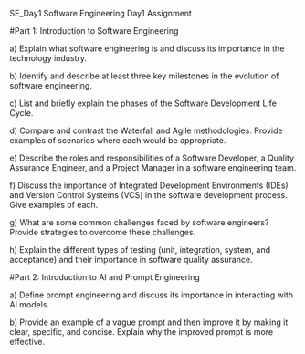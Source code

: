 SE_Day1
Software Engineering Day1 Assignment

#Part 1: Introduction to Software Engineering

a) Explain what software engineering is and discuss its importance in the technology industry.

b) Identify and describe at least three key milestones in the evolution of software engineering.

c) List and briefly explain the phases of the Software Development Life Cycle.

d) Compare and contrast the Waterfall and Agile methodologies. Provide examples of scenarios where each would be appropriate.

e) Describe the roles and responsibilities of a Software Developer, a Quality Assurance Engineer, and a Project Manager in a software engineering team.

f) Discuss the importance of Integrated Development Environments (IDEs) and Version Control Systems (VCS) in the software development process. Give examples of each.

g) What are some common challenges faced by software engineers? Provide strategies to overcome these challenges.

h) Explain the different types of testing (unit, integration, system, and acceptance) and their importance in software quality assurance.

#Part 2: Introduction to AI and Prompt Engineering

a) Define prompt engineering and discuss its importance in interacting with AI models.

b) Provide an example of a vague prompt and then improve it by making it clear, specific, and concise. Explain why the improved prompt is more effective.

